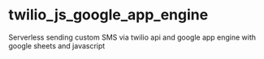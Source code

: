 # twilio_js_google_app_engine
Serverless sending custom SMS via twilio api and google app engine with google sheets and javascript
